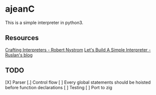# ajeanC

This is a simple interpreter in python3.

## Resources

[Crafting Interpreters - Robert Nystrom](https://craftinginterpreters.com/)
[Let's Build A Simple Interpreter - Ruslan's blog](https://ruslanspivak.com/lsbasi-part1/)

## TODO

[X] Parser
    [.] Control flow
    [ ] Every global statements should be hoisted before function declarations
    [ ] Testing
[ ] Port to zig
